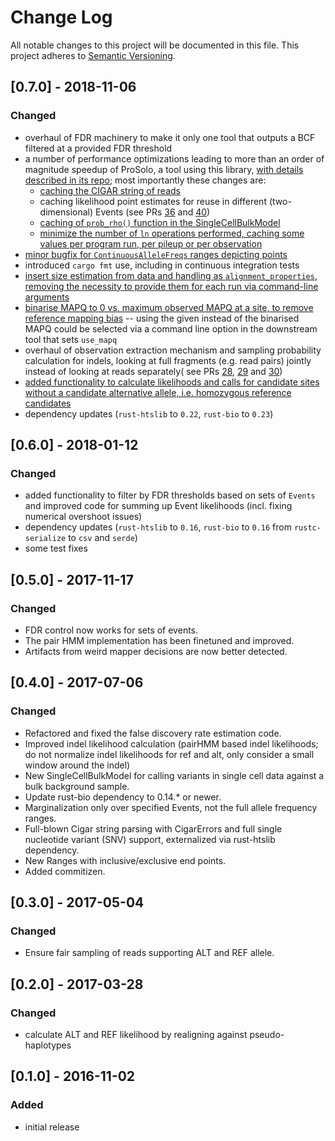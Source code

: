 # Change Log
All notable changes to this project will be documented in this file.
This project adheres to [Semantic Versioning](http://semver.org/).

## [0.7.0] - 2018-11-06
### Changed
- overhaul of FDR machinery to make it only one tool that outputs a BCF filtered at a provided FDR threshold
- a number of performance optimizations leading to more than an order of magnitude speedup of ProSolo, a tool using this library, [with details described in its repo](https://github.com/ProSolo/prosolo/issues/2); most importantly these changes are:
  - [caching the CIGAR string of reads](https://github.com/PROSIC/libprosic/pull/34)
  - caching likelihood point estimates for reuse in different (two-dimensional) Events (see PRs [36](https://github.com/PROSIC/libprosic/pull/36) and [40](https://github.com/PROSIC/libprosic/pull/40))
  - [caching of `prob_rho()` function in the SingleCellBulkModel](https://github.com/PROSIC/libprosic/pull/46)
  - [minimize the number of `ln` operations performed, caching some values per program run, per pileup or per observation](https://github.com/PROSIC/libprosic/pull/48)
- [minor bugfix for `ContinuousAlleleFreqs` ranges depicting points](https://github.com/PROSIC/libprosic/pull/47)
- introduced `cargo fmt` use, including in continuous integration tests
- [insert size estimation from data and handling as `alignment_properties`, removing the necessity to provide them for each run via command-line arguments](https://github.com/PROSIC/libprosic/pull/41)
- [binarise MAPQ to 0 vs. maximum observed MAPQ at a site, to remove reference mapping bias](https://github.com/PROSIC/libprosic/pull/38) -- using the given instead of the binarised MAPQ could be selected via a command line option in the downstream tool that sets `use_mapq`
- overhaul of observation extraction mechanism and sampling probability calculation for indels, looking at full fragments (e.g. read pairs) jointly instead of looking at reads separately( see PRs [28](https://github.com/PROSIC/libprosic/pull/28), [29](https://github.com/PROSIC/libprosic/pull/29) and [30](https://github.com/PROSIC/libprosic/pull/30))
- [added functionality to calculate likelihoods and calls for candidate sites without a candidate alternative allele, i.e. homozygous reference candidates](https://github.com/PROSIC/libprosic/pull/24)
- dependency updates (`rust-htslib` to `0.22`, `rust-bio` to `0.23`)

## [0.6.0] - 2018-01-12
### Changed

- added functionality to filter by FDR thresholds based on sets of `Events` and improved code for summing up Event likelihoods (incl. fixing numerical overshoot issues)
- dependency updates (`rust-htslib` to `0.16`, `rust-bio` to `0.16` from `rustc-serialize` to `csv` and `serde`)
- some test fixes


## [0.5.0] - 2017-11-17
### Changed
- FDR control now works for sets of events.
- The pair HMM implementation has been finetuned and improved.
- Artifacts from weird mapper decisions are now better detected.


## [0.4.0] - 2017-07-06
### Changed
- Refactored and fixed the false discovery rate estimation code.
- Improved indel likelihood calculation (pairHMM based indel likelihoods; do not normalize indel likelihoods for ref and alt, only consider a small window around the indel)
- New SingleCellBulkModel for calling variants in single cell data against a bulk background sample.
- Update rust-bio dependency to 0.14.* or newer.
- Marginalization only over specified Events, not the full allele frequency ranges.
- Full-blown Cigar string parsing with CigarErrors and full single nucleotide variant (SNV) support, externalized via rust-htslib dependency.
- New Ranges with inclusive/exclusive end points.
- Added commitizen.


## [0.3.0] - 2017-05-04
### Changed
- Ensure fair sampling of reads supporting ALT and REF allele.


## [0.2.0] - 2017-03-28
### Changed
- calculate ALT and REF likelihood by realigning against pseudo-haplotypes

## [0.1.0] - 2016-11-02
### Added
- initial release
